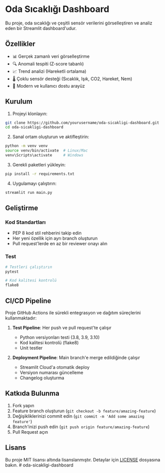 # Oda Sıcaklığı Dashboard

Bu proje, oda sıcaklığı ve çeşitli sensör verilerini görselleştiren ve analiz eden bir Streamlit dashboard'udur.

## Özellikler

- 📊 Gerçek zamanlı veri görselleştirme
- 🔍 Anomali tespiti (Z-score tabanlı)
- 📈 Trend analizi (Hareketli ortalama)
- 🌡️ Çoklu sensör desteği (Sıcaklık, Işık, CO2, Hareket, Nem)
- 🎨 Modern ve kullanıcı dostu arayüz

## Kurulum

1. Projeyi klonlayın:
```bash
git clone https://github.com/yourusername/oda-sicakligi-dashboard.git
cd oda-sicakligi-dashboard
```

2. Sanal ortam oluşturun ve aktifleştirin:
```bash
python -m venv venv
source venv/bin/activate  # Linux/Mac
venv\Scripts\activate     # Windows
```

3. Gerekli paketleri yükleyin:
```bash
pip install -r requirements.txt
```

4. Uygulamayı çalıştırın:
```bash
streamlit run main.py
```

## Geliştirme

### Kod Standartları
- PEP 8 kod stil rehberini takip edin
- Her yeni özellik için ayrı branch oluşturun
- Pull request'lerde en az bir reviewer onayı alın

### Test
```bash
# Testleri çalıştırın
pytest

# Kod kalitesi kontrolü
flake8
```

## CI/CD Pipeline

Proje GitHub Actions ile sürekli entegrasyon ve dağıtım süreçlerini kullanmaktadır:

1. **Test Pipeline**: Her push ve pull request'te çalışır
   - Python versiyonları testi (3.8, 3.9, 3.10)
   - Kod kalitesi kontrolü (flake8)
   - Unit testler

2. **Deployment Pipeline**: Main branch'e merge edildiğinde çalışır
   - Streamlit Cloud'a otomatik deploy
   - Versiyon numarası güncelleme
   - Changelog oluşturma

## Katkıda Bulunma

1. Fork yapın
2. Feature branch oluşturun (`git checkout -b feature/amazing-feature`)
3. Değişikliklerinizi commit edin (`git commit -m 'Add some amazing feature'`)
4. Branch'inizi push edin (`git push origin feature/amazing-feature`)
5. Pull Request açın

## Lisans

Bu proje MIT lisansı altında lisanslanmıştır. Detaylar için [LICENSE](LICENSE) dosyasına bakın. #   o d a - s i c a k l i g i - d a s h b o a r d  
 